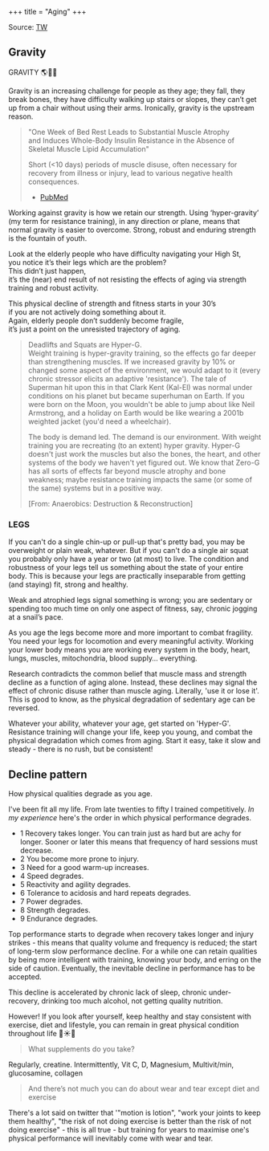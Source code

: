 +++
title = "Aging"
+++

Source: [TW](https://threadreaderapp.com/thread/1640451181733629952.html)

## Gravity
GRAVITY 🌎🏋️‍♂️

Gravity is an increasing challenge for people as they age; they fall, they break bones, they have difficulty walking up stairs or slopes, they can’t get up from a chair without using their arms. Ironically, gravity is the upstream reason.

> "One Week of Bed Rest Leads to Substantial Muscle Atrophy  
> and Induces Whole-Body Insulin Resistance in the Absence of Skeletal Muscle Lipid Accumulation"  
> 
> Short (<10 days) periods of muscle disuse, often necessary for recovery from illness or injury, lead to various negative health consequences.
> 
> - [PubMed](https://pubmed.ncbi.nlm.nih.gov/27358494/) 

 
Working against gravity is how we retain our strength. Using ‘hyper-gravity’ (my term for resistance training), in any direction or plane, means that normal gravity is easier to overcome. Strong, robust and enduring strength is the fountain of youth. 

Look at the elderly people who have difficulty navigating your High St,  
you notice it’s their legs which are the problem?  
This didn’t just happen,  
it’s the (near) end result of not resisting the effects of aging via strength training and robust activity.

This physical decline of strength and fitness starts in your 30’s  
if you are not actively doing something about it.  
Again, elderly people don’t suddenly become fragile,  
it’s just a point on the unresisted trajectory of aging.

> Deadlifts and Squats are Hyper-G.  
> Weight training is hyper-gravity training, so the effects go far deeper than strengthening muscles. If we increased gravity by 10% or changed some aspect of the environment, we would adapt to it (every chronic stressor elicits an adaptive 'resistance'). The tale of Superman hit upon this in that Clark Kent (Kal-El) was normal under conditions on his planet but became superhuman on Earth. If you were born on the Moon, you wouldn't be able to jump about like Neil Armstrong, and a holiday on Earth would be like wearing a 2001b weighted jacket (you'd need a wheelchair). 
> 
> The body is demand led. The demand is our environment. With weight training you are recreating (to an extent) hyper gravity. Hyper-G doesn't just work the muscles but also the bones, the heart, and other systems of the body we haven't yet figured out. We know that Zero-G has all sorts of effects far beyond muscle atrophy and bone weakness; maybe resistance training impacts the same (or some of the same) systems but in a positive way.  
> 
> [From: Anaerobics: Destruction & Reconstruction]

### LEGS

If you can't do a single chin-up or pull-up that's pretty bad, you may be overweight or plain weak, whatever. But if you can't do a single air squat you probably only have a year or two (at most) to live. The condition and robustness of your legs tell us something about the state of your entire body. This is because your legs are practically inseparable from getting (and staying) fit, strong and healthy. 

Weak and atrophied legs signal something is wrong; you are sedentary or spending too much time on only one aspect of fitness, say, chronic jogging at a snail’s pace.

As you age the legs become more and more important to combat fragility. You need your legs for locomotion and every meaningful activity. Working your lower body means you are working every system in the body, heart, lungs, muscles, mitochondria, blood supply… everything.

Research contradicts the common belief that muscle mass and strength decline as a function of aging alone. Instead, these declines may signal the effect of chronic disuse rather than muscle aging. Literally, 'use it or lose it'. This is good to know, as the physical degradation of sedentary age can be reversed.

Whatever your ability, whatever your age, get started on 'Hyper-G'. Resistance training will change your life, keep you young, and combat the physical degradation which comes from aging. Start it easy, take it slow and steady - there is no rush, but be consistent!

## Decline pattern
How physical qualities degrade as you age.

I've been fit all my life. From late twenties to fifty I trained competitively. *In my experience* here's the order in which physical performance degrades.

- 1 Recovery takes longer. You can train just as hard but are achy for longer. Sooner or later this means that frequency of hard sessions must decrease.
- 2 You become more prone to injury.
- 3 Need for a good warm-up increases.
- 4 Speed degrades.
- 5 Reactivity and agility degrades.
- 6 Tolerance to acidosis and hard repeats degrades.
- 7 Power degrades.
- 8 Strength degrades.
- 9 Endurance degrades.

Top performance starts to degrade when recovery takes longer and injury strikes - this means that quality volume and frequency is reduced; the start of long-term slow performance decline. For a while one can retain qualities by being more intelligent with training, knowing your body, and erring on the side of caution. Eventually, the inevitable decline in performance has to be accepted.

This decline is accelerated by chronic lack of sleep, chronic under-recovery, drinking too much alcohol, not getting quality nutrition.

However! If you look after yourself, keep healthy and stay consistent with exercise, diet and lifestyle, you can remain in great physical condition throughout life 💪☀️🌿


> What supplements do you take?

Regularly, creatine. Intermittently, Vit C, D, Magnesium, Multivit/min, glucosamine, collagen

> And there’s not much you can do about wear and tear except diet and exercise

There's a lot said on twitter that '"motion is lotion", "work your joints to keep them healthy", "the risk of not doing exercise is better than the risk of not doing exercise" - this is all true - but training for years to maximise one's physical performance will inevitably come with wear and tear.

